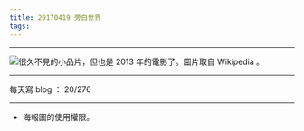 ```yaml
---
title: 20170419 旁白世界
tags:
---
```

---

![很久不見的小品片，但也是 2013 年的電影了。圖片取自 Wikipedia 。](https://c1.staticflickr.com/3/2929/34020703201_f6d5664f9c_o.jpg)

---

每天寫 blog ： 20/276

---


- 海報圖的使用權限。
